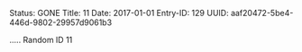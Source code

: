 Status: GONE
Title: 11
Date: 2017-01-01
Entry-ID: 129
UUID: aaf20472-5be4-446d-9802-29957d9061b3

.....
Random ID 11
